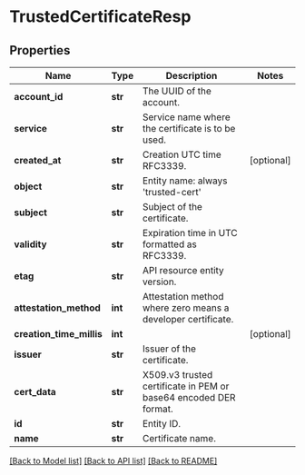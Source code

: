 # TrustedCertificateResp

## Properties
Name | Type | Description | Notes
------------ | ------------- | ------------- | -------------
**account_id** | **str** | The UUID of the account. | 
**service** | **str** | Service name where the certificate is to be used. | 
**created_at** | **str** | Creation UTC time RFC3339. | [optional] 
**object** | **str** | Entity name: always &#39;trusted-cert&#39; | 
**subject** | **str** | Subject of the certificate. | 
**validity** | **str** | Expiration time in UTC formatted as RFC3339. | 
**etag** | **str** | API resource entity version. | 
**attestation_method** | **int** | Attestation method where zero means a developer certificate. | 
**creation_time_millis** | **int** |  | [optional] 
**issuer** | **str** | Issuer of the certificate. | 
**cert_data** | **str** | X509.v3 trusted certificate in PEM or base64 encoded DER format. | 
**id** | **str** | Entity ID. | 
**name** | **str** | Certificate name. | 

[[Back to Model list]](../README.md#documentation-for-models) [[Back to API list]](../README.md#documentation-for-api-endpoints) [[Back to README]](../README.md)


